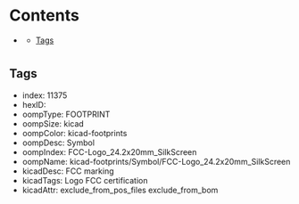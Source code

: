 



Contents
========

* [](#)
	* [Tags](#tags)

# 

## Tags

- index: 11375
- hexID: 
- oompType: FOOTPRINT
- oompSize: kicad
- oompColor: kicad-footprints
- oompDesc: Symbol
- oompIndex: FCC-Logo_24.2x20mm_SilkScreen
- oompName: kicad-footprints/Symbol/FCC-Logo_24.2x20mm_SilkScreen
- kicadDesc: FCC marking
- kicadTags: Logo FCC certification
- kicadAttr: exclude_from_pos_files exclude_from_bom
